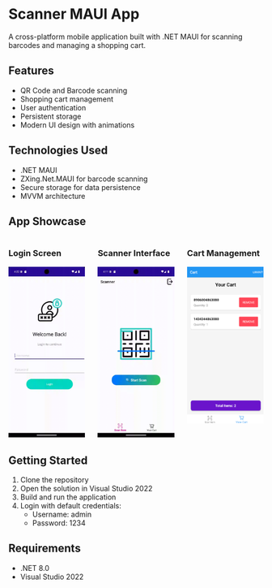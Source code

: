 # Scanner MAUI App

A cross-platform mobile application built with .NET MAUI for scanning barcodes and managing a shopping cart.

## Features

- QR Code and Barcode scanning
- Shopping cart management
- User authentication
- Persistent storage
- Modern UI design with animations

## Technologies Used

- .NET MAUI
- ZXing.Net.MAUI for barcode scanning
- Secure storage for data persistence
- MVVM architecture

## App Showcase

<div style="display: flex; justify-content: space-between; margin-bottom: 20px;">
    <div style="width: 30%;">
        <h3>Login Screen</h3>
        <img src="./screenshot/login.gif" width="100%" alt="Login Animation"/>
    </div>
    <div style="width: 30%;">
        <h3>Scanner Interface</h3>
        <img src="./screenshot/scanner.gif" width="100%" alt="Scanner Animation"/>
    </div>
    <div style="width: 30%;">
        <h3>Cart Management</h3>
        <img src="./screenshot/cart.png" width="100%" alt="Cart Screen"/>
    </div>
</div>

## Getting Started

1. Clone the repository
2. Open the solution in Visual Studio 2022
3. Build and run the application
4. Login with default credentials:
   - Username: admin
   - Password: 1234

## Requirements

- .NET 8.0
- Visual Studio 2022